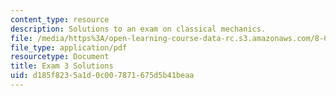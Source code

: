 ```yaml
---
content_type: resource
description: Solutions to an exam on classical mechanics.
file: /media/https%3A/open-learning-course-data-rc.s3.amazonaws.com/8-012-physics-i-classical-mechanics-fall-2008/d185f8235a1d0c007871675d5b41beaa_exam3sol.pdf
file_type: application/pdf
resourcetype: Document
title: Exam 3 Solutions
uid: d185f823-5a1d-0c00-7871-675d5b41beaa
---
```

